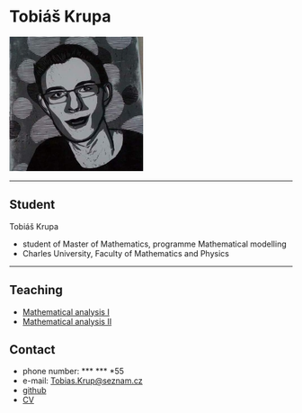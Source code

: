 

# Tobiáš Krupa

![Profile](foto2.png)

* * *

## Student

Tobiáš Krupa  
* student of Master of Mathematics, programme Mathematical modelling  
* Charles University, Faculty of Mathematics and Physics

* * *

## Teaching

* [Mathematical analysis I](https://tattobiti.github.io/Teaching)
* [Mathematical analysis II](https://tattobiti.github.io/Matal2)

## Contact

* phone number: *** *** *55  
* e-mail: Tobias.Krup@seznam.cz  
* [github](https://github.com/Tattobiti)  
* [CV](cv.pdf)

